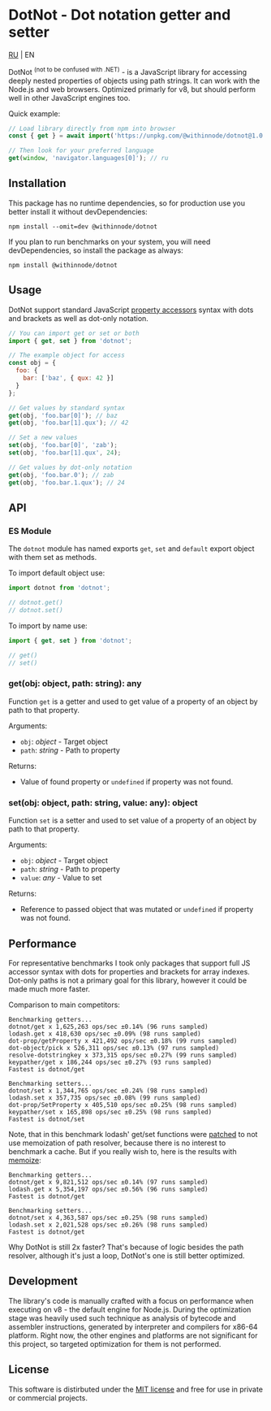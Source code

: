 # DotNot - Dot notation getter and setter

[RU](README.ru.md) | EN

DotNot <sup>(not to be confused with .NET)</sup> - is a JavaScript library for accessing deeply nested properties of objects using path strings. It can work with the Node.js and web browsers. Optimized primarly for v8, but should perform well in other JavaScript engines too.

Quick example:

```js
// Load library directly from npm into browser
const { get } = await import('https://unpkg.com/@withinnode/dotnot@1.0.0/lib/index.js');

// Then look for your preferred language
get(window, 'navigator.languages[0]'); // ru
```

## Installation

This package has no runtime dependencies, so for production use you better install it without devDependencies:

```
npm install --omit=dev @withinnode/dotnot
```

If you plan to run benchmarks on your system, you will need devDependencies, so install the package as always:

```
npm install @withinnode/dotnot
```

## Usage

DotNot support standard JavaScript [property accessors](https://developer.mozilla.org/en-US/docs/Web/JavaScript/Reference/Operators/Property_accessors) syntax with dots and brackets as well as dot-only notation.

```js
// You can import get or set or both
import { get, set } from 'dotnot';

// The example object for access
const obj = {
  foo: {
    bar: ['baz', { qux: 42 }]
  }
};

// Get values by standard syntax
get(obj, 'foo.bar[0]'); // baz
get(obj, 'foo.bar[1].qux'); // 42

// Set a new values
set(obj, 'foo.bar[0]', 'zab');
set(obj, 'foo.bar[1].qux', 24);

// Get values by dot-only notation
get(obj, 'foo.bar.0'); // zab
get(obj, 'foo.bar.1.qux'); // 24
```

## API

### ES Module

The `dotnot` module has named exports `get`, `set` and `default` export object with them set as methods.

To import default object use:

```js
import dotnot from 'dotnot';

// dotnot.get()
// dotnot.set()
```

To import by name use:

```js
import { get, set } from 'dotnot';

// get()
// set()
```

### get(obj: object, path: string): any

Function `get` is a getter and used to get value of a property of an object by path to that property.

Arguments:

  * `obj`: _object_ - Target object
  * `path`: _string_ - Path to property

Returns:

  * Value of found property or `undefined` if property was not found.

### set(obj: object, path: string, value: any): object

Function `set` is a setter and used to set value of a property of an object by path to that property.

Arguments:

  * `obj`: _object_ - Target object
  * `path`: _string_ - Path to property
  * `value`: _any_ - Value to set

Returns:

  * Reference to passed object that was mutated or `undefined` if property was not found.

## Performance

For representative benchmarks I took only packages that support full JS accessor syntax with dots for properties and brackets for array indexes. Dot-only paths is not a primary goal for this library, however it could be made much more faster.

Comparison to main competitors:

```
Benchmarking getters...
dotnot/get x 1,625,263 ops/sec ±0.14% (96 runs sampled)
lodash.get x 418,630 ops/sec ±0.09% (98 runs sampled)
dot-prop/getProperty x 421,492 ops/sec ±0.18% (99 runs sampled)
dot-object/pick x 526,311 ops/sec ±0.13% (97 runs sampled)
resolve-dotstringkey x 373,315 ops/sec ±0.27% (99 runs sampled)
keypather/get x 186,244 ops/sec ±0.27% (93 runs sampled)
Fastest is dotnot/get

Benchmarking setters...
dotnot/set x 1,344,765 ops/sec ±0.24% (98 runs sampled)
lodash.set x 357,735 ops/sec ±0.08% (99 runs sampled)
dot-prop/SetProperty x 405,510 ops/sec ±0.25% (98 runs sampled)
keypather/set x 165,898 ops/sec ±0.25% (98 runs sampled)
Fastest is dotnot/set
```

Note, that in this benchmark lodash' get/set functions were [patched](patches/) to not use memoization of path resolver, because there is no interest to benchmark a cache. But if you really wish to, here is the results with [memoize](https://lodash.com/docs/4.17.15#memoize):

```
Benchmarking getters...
dotnot/get x 9,821,512 ops/sec ±0.14% (97 runs sampled)
lodash.get x 5,354,197 ops/sec ±0.56% (96 runs sampled)
Fastest is dotnot/get

Benchmarking setters...
dotnot/set x 4,363,587 ops/sec ±0.25% (98 runs sampled)
lodash.set x 2,021,528 ops/sec ±0.26% (98 runs sampled)
Fastest is dotnot/get
```

Why DotNot is still 2x faster? That's because of logic besides the path resolver, although it's just a loop, DotNot's one is still better optimized.

## Development

The library's code is manually crafted with a focus on performance when executing on v8 - the default engine for Node.js. During the optimization stage was heavily used such technique as analysis of bytecode and assembler instructions, generated by interpreter and compilers for x86-64 platform. Right now, the other engines and platforms are not significant for this project, so targeted optimization for them is not performed.

## License

This software is distirbuted under the [MIT license](LICENSE) and free for use in private or commercial projects.
